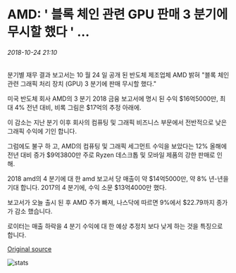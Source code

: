 # AMD: ' 블록 체인 관련 GPU 판매 3 분기에 무시할 했다 ' ...

###### 2018-10-24 21:10

분기별 재무 결과 보고서는 10 월 24 일 공개 된 반도체 제조업체 AMD 밝혀 "블록 체인 관련 그래픽 처리 장치 (GPU) 3 분기에 판매 무시할 했다."

미국 반도체 회사 AMD의 3 분기 2018 금융 보고서에 명시 된 수익 $16억5000만, 최대 4% 전년 대비, 비록 그림은 $17억의 추정 아래에.

이 감소는 지난 분기 이후 회사의 컴퓨팅 및 그래픽 비즈니스 부문에서 전반적으로 낮은 그래픽 수익에 기인 합니다.

그럼에도 불구 하 고, AMD의 컴퓨팅 및 그래픽 세그먼트 수익을 보았다는 12% 올해에 전년 대비 증가 $9억3800만 주로 Ryzen 데스크톱 및 모바일 제품의 강한 판매로 인해.

2018 amd의 4 분기에 대 한 amd 보고서 당 매출이 약 $14억5000만, 약 8% 년-년을 기대 합니다. 2017의 4 분기에, 수익 소문 $13억4000만 했다.

보고서가 오늘 출시 된 후 AMD 주가 빠져, 나스닥에 따르면 9%에서 $22.79까지 종가가 감소 했습니다.

로이터는 매출 하락을 4 분기 수익에 대 한 예상 추정치 보다 낮게 하는 것을 특징으로 합니다.

[Original source](https://cointelegraph.com/news/amd-blockchain-related-gpu-sales-in-third-quarter-were-negligible)

![stats](https://c.statcounter.com/11760860/0/a89fa40b/1/ "stats")